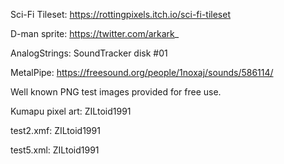 Sci-Fi Tileset: https://rottingpixels.itch.io/sci-fi-tileset

D-man sprite: https://twitter.com/arkark_

AnalogStrings: SoundTracker disk #01

MetalPipe: https://freesound.org/people/1noxaj/sounds/586114/

Well known PNG test images provided for free use.

Kumapu pixel art: ZILtoid1991

test2.xmf: ZILtoid1991

test5.xml: ZILtoid1991